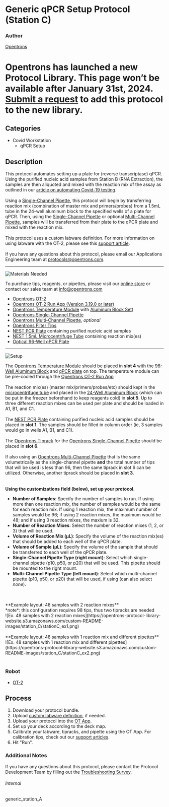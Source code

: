# Generic qPCR Setup Protocol (Station C)

### Author
[Opentrons](https://opentrons.com/)


# Opentrons has launched a new Protocol Library. This page won’t be available after January 31st, 2024. [Submit a request](https://docs.google.com/forms/d/e/1FAIpQLSdYYp9QCKow4nn0KlCVsMS3HX0eJ0N9O7-erajKvcpT0lWbSg/viewform) to add this protocol to the new library.

## Categories
* Covid Workstation
	* qPCR Setup


## Description
This protocol automates setting up a plate for (reverse transcriptase) qPCR. Using the purified nucleic acid samples from Station B (RNA Extraction), the samples are then aliquoted and mixed with the reaction mix of the assay as outlined in our [article on automating Covid-19 testing](https://blog.opentrons.com/how-to-use-opentrons-to-test-for-covid-19/).</br>
</br>
Using a [Single-Channel Pipette](https://shop.opentrons.com/collections/ot-2-pipettes/products/single-channel-electronic-pipette), this protocol will begin by transferring reaction mix (combination of master mix and primers/probes) from a 1.5mL tube in the 24-well aluminum block to the specified wells of a plate for qPCR. Then, using the [Single-Channel Pipette](https://shop.opentrons.com/collections/ot-2-pipettes/products/single-channel-electronic-pipette) or optional [Multi-Channel Pipette](https://shop.opentrons.com/collections/ot-2-pipettes/products/8-channel-electronic-pipette), samples will be transferred from their plate to the qPCR plate and mixed with the reaction mix.</br>
</br>
This protocol uses a custom labware definition. For more information on using labware with the OT-2, please see this [support article](https://support.opentrons.com/en/articles/3136506-using-labware-in-your-protocols).</br>
</br>
If you have any questions about this protocol, please email our Applications Engineering team at [protocols@opentrons.com](mailto:protocols@opentrons.com).

---
![Materials Needed](https://s3.amazonaws.com/opentrons-protocol-library-website/custom-README-images/001-General+Headings/materials.png)

To purchase tips, reagents, or pipettes, please visit our [online store](https://shop.opentrons.com/) or contact our sales team at [info@opentrons.com](mailto:info@opentrons.com)

* [Opentrons OT-2](https://shop.opentrons.com/collections/ot-2-robot/products/ot-2)
* [Opentrons OT-2 Run App (Version 3.19.0 or later)](https://opentrons.com/ot-app/)
* [Opentrons Temperature Module](https://shop.opentrons.com/collections/hardware-modules/products/tempdeck) with [Aluminum Block Set](https://shop.opentrons.com/collections/hardware-modules/products/aluminum-block-set))
* [Opentrons Single-Channel Pipette](https://shop.opentrons.com/collections/ot-2-pipettes/products/single-channel-electronic-pipette)
* [Opentrons Multi-Channel Pipette](https://shop.opentrons.com/collections/ot-2-pipettes/products/8-channel-electronic-pipette), *optional*
* [Opentrons Filter Tips](https://shop.opentrons.com/collections/opentrons-tips)
* [NEST PCR Plate](https://shop.opentrons.com/collections/lab-plates/products/nest-0-1-ml-96-well-pcr-plate-full-skirt) containing purified nucleic acid samples
* [NEST 1.5mL Microcentrifuge Tube](https://shop.opentrons.com/collections/tubes/products/nest-microcentrifuge-tubes) containing reaction mix(es)
* [Optical 96-Well qPCR Plate](https://www.thermofisher.com/order/catalog/product/N8010560#/N8010560)



---
![Setup](https://s3.amazonaws.com/opentrons-protocol-library-website/custom-README-images/001-General+Headings/Setup.png)

The [Opentrons Temperature Module](https://shop.opentrons.com/collections/hardware-modules/products/tempdeck) should be placed in **slot 4** with the [96-Well Aluminum Block](https://shop.opentrons.com/collections/hardware-modules/products/aluminum-block-set) and [qPCR plate](https://www.thermofisher.com/order/catalog/product/N8010560#/N8010560) on top. The temperature module can be pre-cooled through the [Opentrons OT-2 Run App](https://opentrons.com/ot-app/)</br>
</br>
The reaction mix(es) (master mix/primers/probes/etc) should kept in the [microcentrifuge tube](https://shop.opentrons.com/collections/tubes/products/nest-microcentrifuge-tubes) and placed in the [24-Well Aluminum Block](https://shop.opentrons.com/collections/hardware-modules/products/aluminum-block-set) (which can be put in the freezer beforehand to keep reagents cold) in **slot 5**. Up to three different reaction mixes can be used per plate and should be loaded in A1, B1, and C1.</br>
</br>
The [NEST PCR Plate](https://shop.opentrons.com/collections/lab-plates/products/nest-0-1-ml-96-well-pcr-plate-full-skirt) containing purified nucleic acid samples should be placed in **slot 1**. The samples should be filled in column order (ie, 3 samples would go in wells A1, B1, and C1).</br>
</br>
The [Opentrons Tiprack](https://shop.opentrons.com/collections/opentrons-tips) for the [Opentrons Single-Channel Pipette](https://shop.opentrons.com/collections/ot-2-pipettes/products/single-channel-electronic-pipette) should be placed in **slot 6**.</br>
</br>
If also using an [Opentrons Multi-Channel Pipette](https://shop.opentrons.com/collections/ot-2-pipettes/products/8-channel-electronic-pipette) that is the same volumetrically as the single-channel pipette **and** the total number of tips that will be used is less than 96, then the same tiprack in slot 6 can be utilized. Otherwise, another tiprack should be placed in **slot 3**.</br>
</br>
</br>
**Using the customizations field (below), set up your protocol.**
* **Number of Samples**: Specify the number of samples to run. If using more than one reaction mix, the number of samples would be the same for each reaction mix. If using 1 reaction mix, the maximum number of samples would be 96; if using 2 reaction mixes, the maximum would be 48; and if using 3 reaction mixes, the maxium is 32.
* **Number of Reaction Mixes**: Select the number of reaction mixes (1, 2, or 3) that will be used.
* **Volume of Reaction Mix (µL)**: Specify the volume of the reaction mix(es) that should be added to each well of the qPCR plate.
* **Volume of Sample (µL)**: Specify the volume of the sample that should be transferred to each well of the qPCR plate.
* **Single-Channel Pipette Type (right mount)**: Select which single-channel pipette (p10, p50, or p20) that will be used. This pipette should be mounted to the right mount.
* **Multi-Channel Pipette Type (left mount)**: Select which multi-channel pipette (p10, p50, or p20) that will be used, if using (can also select *none*).
</br>
</br>
**Example layout: 48 samples with 2 reaction mixes**</br>
*note*: this configuration requires 98 tips, thus two tipracks are needed</br>
![Ex. 48 samples with 2 reaction mixes](https://opentrons-protocol-library-website.s3.amazonaws.com/custom-README-images/station_C/stationC_ex1.png)
</br>
</br>
**Example layout: 48 samples with 1 reaction mix and different pipettes**</br>
![Ex. 48 samples with 1 reaction mix and different pipettes](https://opentrons-protocol-library-website.s3.amazonaws.com/custom-README-images/station_C/stationC_ex2.png)
</br>
</br>

### Robot
* [OT-2](https://opentrons.com/ot-2)

## Process

1. Download your protocol bundle.
2. Upload [custom labware definition](https://support.opentrons.com/en/articles/3136506-using-labware-in-your-protocols), if needed.
3. Upload your protocol into the [OT App](https://opentrons.com/ot-app).
4. Set up your deck according to the deck map.
5. Calibrate your labware, tipracks, and pipette using the OT App. For calibration tips, check out our [support articles](https://support.opentrons.com/en/collections/1559720-guide-for-getting-started-with-the-ot-2).
6. Hit "Run".

### Additional Notes
If you have any questions about this protocol, please contact the Protocol Development Team by filling out the [Troubleshooting Survey](https://protocol-troubleshooting.paperform.co/).

###### Internal
generic_station_A
